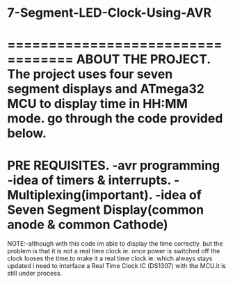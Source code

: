 # 7-Segment-LED-Clock-Using-AVR
==================================
ABOUT THE PROJECT.
The project uses four seven segment displays and ATmega32 MCU to display time in HH:MM mode.
go through the code provided below.
==================================
PRE REQUISITES.
-avr programming
-idea of timers & interrupts.
-Multiplexing(important).
-idea of Seven Segment Display(common anode & common Cathode)
==================================
NOTE:-although with this code im able to display the time correctly. but the problem is that it is not a real time clock ie. once power is switched off the clock looses the
time.to make it a real time clock ie. which always stays updated i need to interface a Real Time Clock IC (DS1307)  with the MCU.it is still under process. 